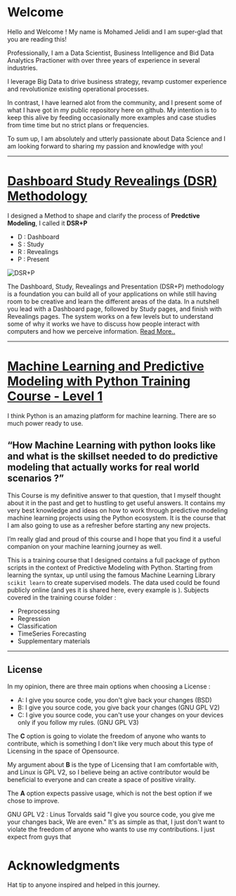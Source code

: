 # Welcome

Hello and Welcome ! My name is Mohamed Jelidi and I am super-glad that you are reading this!

Professionally, I am a Data Scientist, Business Intelligence and Bid Data Analytics Practioner with over three years of experience in several industries.

I leverage Big Data to drive business strategy, revamp customer experience and revolutionize existing operational processes.

In contrast, I have learned alot from the community, and I present some of what I have got in my public repository here on github. My intention is to keep this alive by feeding occasionally more examples and case studies from time time but no strict plans or frequencies.

To sum up, I am absolutely and utterly passionate about Data Science and I am looking forward to sharing my passion and knowledge with you!
***

# [Dashboard Study Revealings (DSR) Methodology](https://github.com/lazurens2/Portfolio/wiki/Dashboard-Study-Revealings-(DSR)-Methodology)

I designed a Method to shape and clarify the process of **Predctive Modeling**, I called it **DSR+P**

* D : Dashboard
* S : Study
* R : Revealings
* P : Present

![DSR+P](https://user-images.githubusercontent.com/48279474/54601874-6edf4880-4a40-11e9-9d92-485ca34e82ec.png)

The Dashboard, Study, Revealings and Presentation (DSR+P) methodology is a foundation you can build all of your applications on while still having room to be creative and learn the different areas of the data. In a nutshell you lead with a Dashboard page, followed by Study pages, and finish with Revealings pages. The system works on a few levels but to understand some of why it works we have to discuss how people interact with computers and how we perceive information.
[Read More..](https://github.com/lazurens2/Portfolio/wiki/Dashboard-Study-Revealings-(DSR)-Methodology)
***
# [Machine Learning and Predictive Modeling with Python Training Course - Level 1](https://github.com/lazurens2/Portfolio/tree/master/Machine%20Learning%20and%20Predictive%20Modeling%20with%20Python%20Training%20Course%20-%20Level%201/Level%201)

I think Python is an amazing platform for machine learning. There are so much power ready to use.

## “How Machine Learning with python looks like and what is the skillset needed to do predictive modeling that actually works for real world scenarios ?”

This Course is my definitive answer to that question, that I myself thought about it in the past and get to hustling to get useful answers.
It contains my very best knowledge and ideas on how to work through predictive modeling machine learning projects using the Python ecosystem.
It is the course that I am also going to use as a refresher before starting any new projects.

I’m really glad and proud of this course and I hope that you find it a useful companion on your machine learning journey as well.

This is a training course that I designed contains a full package of python scripts in the context of Predictive Modeling with Python. Starting from learning the syntax, up until using the famous Machine Learning Library `scikit learn` to create supervised models. The data used could be found publicly online (and yes it is shared here, every example is ).
Subjects covered in the training course folder : 
- Preprocessing
- Regression
- Classification
- TimeSeries Forecasting
- Supplementary materials
***
## License
In my opinion, there are three main options when choosing a License : 
- A: I give you source code, you don't give back your changes (BSD)
- B: I give you source code, you give back your changes (GNU GPL V2)
- C: I give you source code, you can't use your changes on your devices only if you follow my rules. (GNU GPL V3)

The **C** option is going to violate the freedom of anyone who wants to contribute, which is something I don't like very much about this type of Licensing in the space of Opensource.

My argument about **B** is the type of Licensing that I am comfortable with, and Linux is GPL V2, so I believe being an active contributor would be beneficial to everyone and can create a space of positive virality.

The **A** option expects passive usage, which is not the best option if we chose to improve.

GNU GPL V2 : Linus Torvalds said "I give you source code, you give me your changes back, We are even."
It's as simple as that, I just don't want to violate the freedom of anyone who wants to use my contributions. I just expect from guys that

# Acknowledgments
Hat tip to anyone inspired and helped in this journey.
